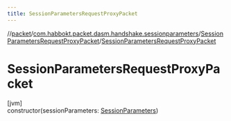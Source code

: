 ```yaml
---
title: SessionParametersRequestProxyPacket
---
```

//[packet](../../../index.html)/[com.habbokt.packet.dasm.handshake.sessionparameters](../index.html)/[SessionParametersRequestProxyPacket](index.html)/[SessionParametersRequestProxyPacket](-session-parameters-request-proxy-packet.html)



# SessionParametersRequestProxyPacket



[jvm]\
constructor(sessionParameters: [SessionParameters](../../../../api/api/com.habbokt.api.client.handshake/-session-parameters/index.html))




